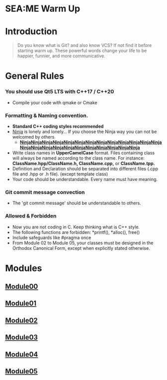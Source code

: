 # SEA:ME Warm Up

# Introduction

> Do you know what is Git? and also know VCS? If not find it before starting warm up.
These powerful words change your life to be happier, funnier, and more communicative.

# General Rules

### You should use Qt5 LTS with C++17 / C++20

- Compile your code with qmake or Cmake

### Formatting & Naming convention.

- **Standard C++ coding styles recommended**
- [Ninja](https://javascript.info/ninja-code) is lonely and lonely… If you choose the Ninja way you can not be welcomed by others
    - [**NinjaNinjaNinjaNinjaNinjaNinjaNinjaNinjaNinjaNinjaNinjaNinjaNinjaNinjaNinjaNinjaNinjaNinjaNinjaNinjaNinjaNinjaNinjaNinja**](https://javascript.info/ninja-code)
- Write class names in **UpperCamelCase** format. Files containing class will
always be named according to the class name. For instance:
**ClassName.hpp/ClassName.h, ClassName.cpp,** or **ClassName.tpp.**
- Definition and Declaration should be separated into different files (.cpp file and .hpp or .h file). (except template class)
- Your code should be understandable. Every name must have meaning.

### Git commit message convection

- The 'git commit message' should be understandable to others.

### Allowed & Forbidden
- Now you are not coding in C. Keep thinking what is C++ style.
- The following functions are forbidden: *printf(), *alloc(), free() 
- Include safeguards like #pragma once
- From Module 02 to Module 05, your classes must be designed in the Orthodox Canonical Form, except when explicitly stated otherwise.

# Modules
## [Module00](./Modules/Module00.md)
## [Module01](./Modules/Module01.md)
## [Module02](./Modules/Module02.md)
## [Module03](./Modules/Module03.md)
## [Module04](./Modules/Module04.md)
## [Module05](./Modules/Module05.md)
